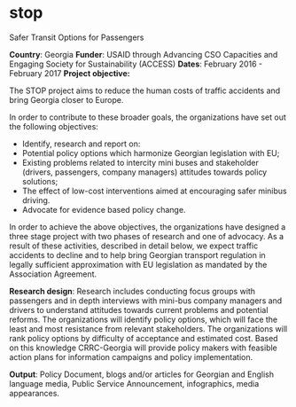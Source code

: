 # stop
Safer Transit Options for Passengers

__Country__: Georgia
__Funder__:  USAID through Advancing CSO Capacities and Engaging Society for Sustainability (ACCESS)
__Dates__: February 2016 - February 2017
__Project objective:__

The STOP project aims to reduce the human costs of traffic accidents and bring Georgia closer to Europe. 

In order to contribute to these broader goals, the organizations have set out the following objectives:
* Identify, research and report on:
* Potential policy options which harmonize Georgian legislation with EU;
* Existing problems related to intercity mini buses and stakeholder (drivers, passengers, company managers) attitudes towards policy solutions;
* The effect of low-cost interventions aimed at encouraging safer minibus driving.
* Advocate for evidence based policy change.

In order to achieve the above objectives, the organizations have designed a three stage project with two phases of research and one of advocacy. As a result of these activities, described in detail below, we expect traffic accidents to decline and to help bring Georgian transport regulation in legally sufficient approximation with EU legislation as mandated by the Association Agreement.

__Research design__:  Research includes conducting focus groups with passengers and in depth interviews with mini-bus company managers and drivers to understand attitudes towards current problems and potential reforms. The organizations will identify policy options, which will face the least and most resistance from relevant stakeholders. The organizations will rank policy options by difficulty of acceptance and estimated cost. Based on this knowledge CRRC-Georgia will provide policy makers with feasible action plans for information campaigns and policy implementation.

__Output__:  Policy Document, blogs and/or articles for Georgian and English language media, Public Service Announcement, infographics, media appearances.
